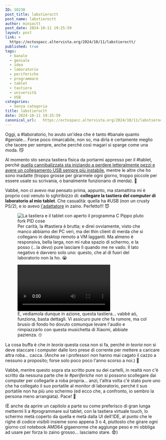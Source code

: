 ```yaml
---
ID: 10230
post_title: labstieroctt
post_name: labstieroctt
author: minioctt
post_date: 2024-10-11 19:25:59
layout: post
link: >
  https://octospacc.altervista.org/2024/10/11/labstieroctt/
published: true
tags:
  - banale
  - geniale
  - idea
  - laboratorio
  - periferiche
  - programmare
  - tablet
  - tastiera
  - università
  - USB
categories:
  - Senza categoria
title: labstieroctt
date: 2024-10-11 19:25:59
canonical_url:   https://octospacc.altervista.org/2024/10/11/labstieroctt/
---
```

<!-- wp:paragraph -->
<p>Oggi, a #laboratorio, ho avuto un'idea che è tanto #banale quanto #geniale... Forse poco rimarcabile, non so, ma dirla è certamente meglio che tacere per sempre, anche perché così magari si sparge come una moda. 😼</p>
<!-- /wp:paragraph -->

<!-- wp:paragraph -->
<p>Al momento sto senza tastiera fisica da portarmi appresso per il #tablet, perché <a href="https://t.me/SpaccInc/1107">quella cannibalizzata sta iniziando a perdere letteralmente pezzi e avere un collegamento USB sempre più instabile</a>, mentre le altre che ho sono inadatte (troppo grosse per girarmele ogni giorno, troppo piccole per essere usate su scrivania, o banalmente funzionano di merda). 🥺</p>
<!-- /wp:paragraph -->

<!-- wp:paragraph -->
<p>Vabbé, non ci avevo mai pensato prima, appunto, ma stamattina mi è proprio così venuto lo sghiribizzo di: <strong>collegare la tastiera del computer di laboratorio al mio tablet</strong>. Che casualità: quella ha #USB (non un crusty PS/2), e io avevo <a href="2024/09/10/adattamorte/">l'adattatore</a> in zaino. Perfetto!!! 😈</p>
<!-- /wp:paragraph -->

<!-- wp:paragraph -->
<p></p>
<!-- /wp:paragraph -->

<!-- wp:image {"id":10239,"sizeSlug":"large","linkDestination":"none"} -->
<figure class="wp-block-image size-large"><img src="{{site.cdnurl}}/assets/uploads/2024/10/img_20241011_1244361613870657851322684-960x1280.jpg" alt="La tastiera e il tablet con aperto il programma C Pippo pluto fork PID cose" class="wp-image-10239"/><figcaption class="wp-element-caption">Per carità, la #tastiera è brutta; e direi ovviamente, visto che manco abbiamo dei PC veri, ma dei thin client di merda che si collegano in desktop remoto a VM lagganti. Ma almeno è responsiva, bella larga, non mi ruba spazio di schermo, e la posso (...la devo) pure lasciare lì quando me ne vado. Il lato negativo è davvero solo uno: questo, che al di fuori del laboratorio non la ho. 😭</figcaption></figure>
<!-- /wp:image -->

<!-- wp:paragraph -->
<p></p>
<!-- /wp:paragraph -->

<!-- wp:video {"id":10238,"loop":true} -->
<figure class="wp-block-video"><video controls loop src="{{site.cdnurl}}/assets/uploads/2024/10/wp-1728667074175.mp4"></video><figcaption class="wp-element-caption">E, vediamola dunque in azione, questa tastiera... vabbè aò, funziona, basta dettagli. Vi assicuro pure che fa rumore, ma col brusio di fondo ho dovuto comunque levare l'audio e rimpiazzarlo con questa musichetta di Xiaomi, abbiate pazienza. 🙄</figcaption></figure>
<!-- /wp:video -->

<!-- wp:paragraph -->
<p></p>
<!-- /wp:paragraph -->

<!-- wp:paragraph -->
<p>La cosa buffa è che <em>in teoria</em> questa cosa non si fa, perché <em>in teoria</em> non si deve staccare i computer dalle loro prese di corrente per mettere a caricare altra roba... cacca. (Anche se i professori non hanno mai cagato il cazzo a nessuno a proposito; forse solo poco poco l'anno scorso a noi.) 🤥</p>
<!-- /wp:paragraph -->

<!-- wp:paragraph -->
<p>Vabbè, mentre questo sopra sta scritto pure su dei cartelli, in realtà non c'è scritto da nessuna parte che <em>le #periferiche</em> non si possono scollegare dai computer per collegarle a roba propria... anzi, l'altra volta c'è stato pure uno che ha collegato il suo portatile al monitor di laboratorio, perché il suo portatile non ha più uno schermo (ed ecco che, a confronto, io sembro la persona meno arrangiata). Pace! 🤗</p>
<!-- /wp:paragraph -->

<!-- wp:paragraph -->
<p>(È anche da aprire un capitolo a parte su come preferisco di gran lunga mettermi lì a #programmare sul tablet, con la tastiera virtuale touch, lo schermo metà coperto da quella e metà dalla UI dell'IDE, al punto che le righe di codice visibili insieme sono appena 3 o 4, piuttosto che girare ogni giorno col notebook AMD64 gigaenorme che aggiunge peso e mi obbliga ad usare per forza lo zaino grosso... lasciamo stare. 😨)</p>
<!-- /wp:paragraph -->
